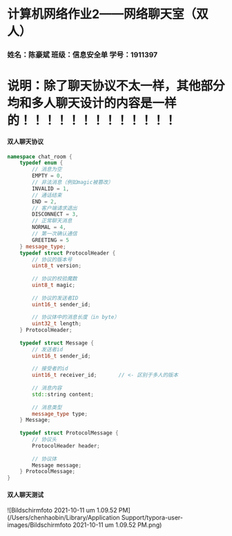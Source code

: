 # 计算机网络作业2——网络聊天室（双人）

###  姓名：陈豪斌 班级：信息安全单 学号：1911397

# 说明：除了聊天协议不太一样，其他部分均和多人聊天设计的内容是一样的！！！！！！！！！！！！！

#### 双人聊天协议

```c++
namespace chat_room {
    typedef enum {
        // 消息为空
        EMPTY = 0,
        // 非法消息（例如magic被篡改）
        INVALID = 1,
        // 通话结束
        END = 2,
        // 客户端请求退出
        DISCONNECT = 3,
        // 正常聊天消息
        NORMAL = 4,
        // 第一次确认通信
        GREETING = 5
    } message_type;
    typedef struct ProtocolHeader {
        // 协议的版本号
     	uint8_t version;
        
        // 协议的校验魔数
        uint8_t magic;
        
        // 协议的发送者ID
        uint16_t sender_id;
        
        // 协议体中的消息长度（in byte）
        uint32_t length;
    } ProtocolHeader;
    
    typedef struct Message {
        // 发送者id
        uint16_t sender_id;
        
        // 接受者的id
    	uint16_t receiver_id;		// <- 区别于多人的版本
        
        // 消息内容
        std::string content;
        
        // 消息类型
        message_type type;
    } Message;
    
    typedef struct ProtocolMessage {
        // 协议头
        ProtocolHeader header;
        
        // 协议体
        Message message;
    } ProtocolMessage;
}
```

#### 双人聊天测试

![Bildschirmfoto 2021-10-11 um 1.09.52 PM](/Users/chenhaobin/Library/Application Support/typora-user-images/Bildschirmfoto 2021-10-11 um 1.09.52 PM.png)

